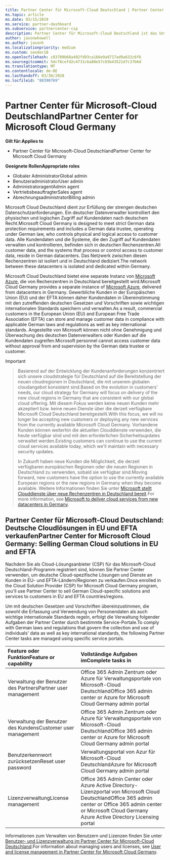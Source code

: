 ```yaml
---
title: Partner Center für Microsoft-Cloud Deutschland | Partner Center für Microsoft-Cloud Deutschland
ms.topic: article
ms.date: 03/15/2019
ms.service: partner-dashboard
ms.subservice: partnercenter-csp
description: Partner Center für Microsoft-Cloud Deutschland ist das Unternehmensportal für Microsoft-Partner, die Kunden die Microsoft-Cloudlösungen in EU und EFTA-Ländern anbieten möchten.
author: jasonwhowell
ms.author: jasonh
ms.localizationpriority: medium
ms.custom: seodec18
ms.openlocfilehash: c83709b68a492fd93ca166e9a9717ad9a632c6f6
ms.sourcegitcommit: 5dcf8cefd2c4731c6a80e57c65b43521d7c37b6d
ms.translationtype: MT
ms.contentlocale: de-DE
ms.lasthandoff: 03/30/2020
ms.locfileid: "80390769"
---
```

# <a name="partner-center-for-microsoft-cloud-germany"></a><span data-ttu-id="a41a4-103">Partner Center für Microsoft-Cloud Deutschland</span><span class="sxs-lookup"><span data-stu-id="a41a4-103">Partner Center for Microsoft Cloud Germany</span></span>

<span data-ttu-id="a41a4-104">**Gilt für:**</span><span class="sxs-lookup"><span data-stu-id="a41a4-104">**Applies to**</span></span>

-  <span data-ttu-id="a41a4-105">Partner Center für Microsoft-Cloud Deutschland</span><span class="sxs-lookup"><span data-stu-id="a41a4-105">Partner Center for Microsoft Cloud Germany</span></span>

<span data-ttu-id="a41a4-106">**Geeignete Rollen**</span><span class="sxs-lookup"><span data-stu-id="a41a4-106">**Appropriate roles**</span></span>
-   <span data-ttu-id="a41a4-107">Globaler Administrator</span><span class="sxs-lookup"><span data-stu-id="a41a4-107">Global admin</span></span>
-   <span data-ttu-id="a41a4-108">Benutzeradministrator</span><span class="sxs-lookup"><span data-stu-id="a41a4-108">User admin</span></span>
-   <span data-ttu-id="a41a4-109">Administratoragent</span><span class="sxs-lookup"><span data-stu-id="a41a4-109">Admin agent</span></span>
-   <span data-ttu-id="a41a4-110">Vertriebsbeauftragter</span><span class="sxs-lookup"><span data-stu-id="a41a4-110">Sales agent</span></span>
-   <span data-ttu-id="a41a4-111">Abrechnungsadministrator</span><span class="sxs-lookup"><span data-stu-id="a41a4-111">Billing admin</span></span>

<span data-ttu-id="a41a4-112">Microsoft Cloud Deutschland dient zur Erfüllung der strengen deutschen Datenschutzanforderungen. Ein deutscher Datenverwalter kontrolliert den physischen und logischen Zugriff auf Kundendaten nach deutschem Recht.</span><span class="sxs-lookup"><span data-stu-id="a41a4-112">Microsoft Cloud Germany is designed to meet strict German data protection requirements and includes a German data trustee, operating under German law, who controls physical and logical access to customer data.</span></span> <span data-ttu-id="a41a4-113">Alle Kundendaten und die Systeme, die den Zugriff auf Kundendaten verwalten und kontrollieren, befinden sich in deutschen Rechenzentren.</span><span class="sxs-lookup"><span data-stu-id="a41a4-113">All customer data, and the systems that process or control access to customer data, reside in German datacenters.</span></span> <span data-ttu-id="a41a4-114">Das Netzwerk zwischen diesen Rechenzentren ist isoliert und in Deutschland dediziert.</span><span class="sxs-lookup"><span data-stu-id="a41a4-114">The network between these datacenters is isolated and dedicated within Germany.</span></span>

<span data-ttu-id="a41a4-115">Microsoft Cloud Deutschland bietet eine separate Instanz von [Microsoft Azure](https://go.microsoft.com/fwlink/?linkid=847992), die von Rechenzentren in Deutschland bereitgestellt wird.</span><span class="sxs-lookup"><span data-stu-id="a41a4-115">Microsoft Cloud Germany provides a separate instance of [Microsoft Azure](https://go.microsoft.com/fwlink/?linkid=847992), delivered from datacenters in Germany.</span></span> <span data-ttu-id="a41a4-116">Gewerbliche Kunden in der Europäischen Union (EU) und der EFTA können daher Kundendaten in Übereinstimmung mit den zutreffenden deutschen Gesetzen und Vorschriften sowie wichtigen internationalen Standards speichern und verwalten.</span><span class="sxs-lookup"><span data-stu-id="a41a4-116">As a result, commercial customers in the European Union (EU) and European Free Trade Association (EFTA) can store and manage customer data in compliance with applicable German laws and regulations as well as key international standards.</span></span> <span data-ttu-id="a41a4-117">Angestellte von Microsoft können nicht ohne Genehmigung und Überwachung des deutschen Datenverwalters oder Kunden auf die Kundendaten zugreifen.</span><span class="sxs-lookup"><span data-stu-id="a41a4-117">Microsoft personnel cannot access customer data without approval from and supervision by the German data trustee or customer.</span></span>

> [!IMPORTANT]

> <span data-ttu-id="a41a4-118">Basierend auf der Entwicklung der Kundenanforderungen konzentriert sich unsere cloudstrategie für Deutschland auf die Bereitstellung der neuen cloudregionen in Deutschland, die mit unserem globalen cloudangebot konsistent sind.</span><span class="sxs-lookup"><span data-stu-id="a41a4-118">Based on the evolution in customers' needs, our cloud strategy for Germany will focus on delivery of the new cloud regions in Germany that are consistent with our global cloud offering.</span></span> <span data-ttu-id="a41a4-119">Mit diesem Fokus werden keine neuen Kunden mehr akzeptiert bzw. keine neuen Dienste über die derzeit verfügbare Microsoft Cloud Deutschland bereitgestellt.</span><span class="sxs-lookup"><span data-stu-id="a41a4-119">With this focus, we will no longer be accepting new customers or deploying any new services from the currently available Microsoft Cloud Germany.</span></span> <span data-ttu-id="a41a4-120">Vorhandene Kunden können weiterhin die aktuellen Clouddienste verwenden, die heute verfügbar sind und mit den erforderlichen Sicherheitsupdates verwaltet werden.</span><span class="sxs-lookup"><span data-stu-id="a41a4-120">Existing customers can continue to use the current cloud services available today, which we'll maintain with necessary security updates.</span></span> 
> 
> <span data-ttu-id="a41a4-121">In Zukunft haben neue Kunden die Möglichkeit, die derzeit verfügbaren europäischen Regionen oder die neuen Regionen in Deutschland zu verwenden, sobald sie verfügbar sind.</span><span class="sxs-lookup"><span data-stu-id="a41a4-121">Moving forward, new customers have the option to use the currently available European regions or the new regions in Germany when they become available.</span></span> <span data-ttu-id="a41a4-122">Weitere Informationen finden Sie unter [Microsoft stellt Clouddienste über neue Rechenzentren in Deutschland bereit](https://news.microsoft.com/europe/2018/08/31/microsoft-to-deliver-cloud-services-from-new-datacentres-in-germany-in-2019-to-meet-evolving-customer-needs/).</span><span class="sxs-lookup"><span data-stu-id="a41a4-122">For more information, see [Microsoft to deliver cloud services from new datacenters in Germany](https://news.microsoft.com/europe/2018/08/31/microsoft-to-deliver-cloud-services-from-new-datacentres-in-germany-in-2019-to-meet-evolving-customer-needs/).</span></span> 

## <a name="partner-center-for-microsoft-cloud-germany-selling-german-cloud-solutions-in-eu-and-efta"></a><span data-ttu-id="a41a4-123">Partner Center für Microsoft-Cloud Deutschland: Deutsche Cloudlösungen in EU und EFTA verkaufen</span><span class="sxs-lookup"><span data-stu-id="a41a4-123">Partner Center for Microsoft Cloud Germany: Selling German Cloud solutions in EU and EFTA</span></span>

<span data-ttu-id="a41a4-124">Nachdem Sie als Cloud-Lösungsanbieter (CSP) für das Microsoft-Cloud Deutschland-Programm registriert sind, können Sie Partner Center verwenden, um deutsche Cloud-spezifische Lösungen und Dienste an Kunden in EU- und EFTA-Ländern/Regionen zu verkaufen.</span><span class="sxs-lookup"><span data-stu-id="a41a4-124">Once enrolled in the Cloud Solution Provider (CSP) for Microsoft Cloud Germany program, you'll use Partner Center to sell German Cloud-specific solutions and services to customers in EU and EFTA countries/regions.</span></span> 

<span data-ttu-id="a41a4-125">Um mit deutschen Gesetzen und Vorschriften übereinzustimmen, die sowohl die Erfassung und Verwendung von Personendaten als auch wichtige internationale Standards regeln, erfolgt die Verwaltung folgender Aufgaben der Partner Center durch bestimmte Service-Portale.</span><span class="sxs-lookup"><span data-stu-id="a41a4-125">To comply with German laws and regulations that govern the collection and use of individuals' data as well as key international standards, the following Partner Center tasks are managed using specific service portals.</span></span> 

<span data-ttu-id="a41a4-126">Feature oder Funktion</span><span class="sxs-lookup"><span data-stu-id="a41a4-126">Feature or capability</span></span> | <span data-ttu-id="a41a4-127">Vollständige Aufgaben im</span><span class="sxs-lookup"><span data-stu-id="a41a4-127">Complete tasks in</span></span>
:--- | :---
<span data-ttu-id="a41a4-128">Verwaltung der Benutzer des Partners</span><span class="sxs-lookup"><span data-stu-id="a41a4-128">Partner user management</span></span> | <span data-ttu-id="a41a4-129">Office 365 Admin Zentrum oder Azure für Verwaltungsportale von Microsoft-Cloud Deutschland</span><span class="sxs-lookup"><span data-stu-id="a41a4-129">Office 365 admin center or Azure for Microsoft Cloud Germany admin portal</span></span>
<span data-ttu-id="a41a4-130">Verwaltung der Benutzer des Kundens</span><span class="sxs-lookup"><span data-stu-id="a41a4-130">Customer user management</span></span> | <span data-ttu-id="a41a4-131">Office 365 Admin Zentrum oder Azure für Verwaltungsportale von Microsoft-Cloud Deutschland</span><span class="sxs-lookup"><span data-stu-id="a41a4-131">Office 365 admin center or Azure for Microsoft Cloud Germany admin portal</span></span>
<span data-ttu-id="a41a4-132">Benutzerkennwort zurücksetzen</span><span class="sxs-lookup"><span data-stu-id="a41a4-132">Reset user password</span></span> | <span data-ttu-id="a41a4-133">Verwaltungsportal von Azur für Microsoft-Cloud Deutschland</span><span class="sxs-lookup"><span data-stu-id="a41a4-133">Azure for Microsoft Cloud Germany admin portal</span></span>
<span data-ttu-id="a41a4-134">Lizenzverwaltung</span><span class="sxs-lookup"><span data-stu-id="a41a4-134">License management</span></span> | <span data-ttu-id="a41a4-135">Office 365 Admin Center oder Azure Active Directory-Lizenzportal von Microsoft Cloud Deutschland</span><span class="sxs-lookup"><span data-stu-id="a41a4-135">Office 365 admin center or Office 365 admin center or Microsoft Cloud Germany Azure Active Directory Licensing portal</span></span>


<span data-ttu-id="a41a4-136">Informationen zum Verwalten von Benutzern und Lizenzen finden Sie unter [Benutzer- und Lizenzverwaltung im Partner Center für Microsoft-Cloud Deutschland](user-management-in-partner-center-for-microsoft-cloud-germany.md).</span><span class="sxs-lookup"><span data-stu-id="a41a4-136">For information about managing users and licenses, see [User and license management in Partner Center for Microsoft Cloud Germany](user-management-in-partner-center-for-microsoft-cloud-germany.md).</span></span>


